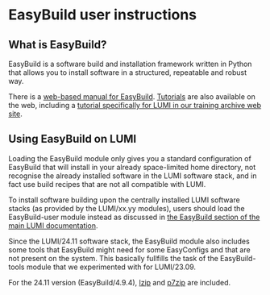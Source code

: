# EasyBuild user instructions

## What is EasyBuild?

EasyBuild is a software build and installation framework
written in Python that allows you to install software in a structured,
repeatable and robust way.

There is a [web-based manual for EasyBuild](https://docs.easybuild.io/).
[Tutorials](https://easybuild.io/tutorial/) are also available on the web,
including a 
[tutorial specifically for LUMI in our training archive web site](https://lumi-supercomputer.github.io/LUMI-training-materials/EasyBuild-CSC-20220509/).

## Using EasyBuild on LUMI

Loading the EasyBuild module only gives you a standard configuration of EasyBuild that 
will install in your already space-limited home directory, not recognise the already 
installed software in the LUMI software stack, and in fact use build recipes that are
not all compatible with LUMI.

To install software building upon the centrally installed LUMI software stacks
(as provided by the LUMI/xx.yy modules), users should load the EasyBuild-user module
instead as discussed in 
[the EasyBuild section of the main LUMI documentation](https://docs.lumi-supercomputer.eu/software/installing/easybuild/).

Since the LUMI/24.11 software stack, the EasyBuild module also includes some tools 
that EasyBuild might need for some EasyConfigs and that are not present on the 
system. This basically fullfills the task of the EasyBuild-tools module that 
we experimented with for LUMI/23.09.

For the 24.11 version (EasyBuild/4.9.4), [lzip](https://www.nongnu.org/lzip/)
and [p7zip](https://github.com/p7zip-project/p7zip) are included.
